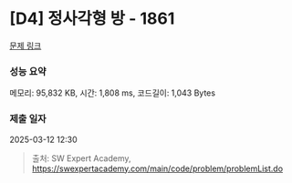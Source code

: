 # [D4] 정사각형 방 - 1861 

[문제 링크](https://swexpertacademy.com/main/code/problem/problemDetail.do?contestProbId=AV5LtJYKDzsDFAXc) 

### 성능 요약

메모리: 95,832 KB, 시간: 1,808 ms, 코드길이: 1,043 Bytes

### 제출 일자

2025-03-12 12:30



> 출처: SW Expert Academy, https://swexpertacademy.com/main/code/problem/problemList.do